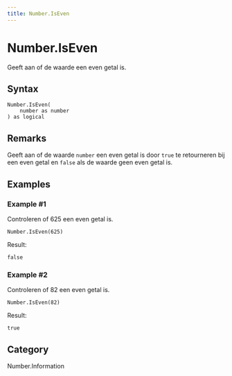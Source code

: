 ```yaml
---
title: Number.IsEven
---
```


# Number.IsEven


Geeft aan of de waarde een even getal is.


## Syntax

```powerquery
Number.IsEven(
    number as number
) as logical
```


## Remarks

Geeft aan of de waarde <code>number</code> een even getal is door <code>true</code> te retourneren bij een even getal en <code>false</code> als de waarde geen even getal is.


## Examples

### Example #1 
Controleren of 625 een even getal is.
```powerquery
Number.IsEven(625)
```

Result: 
```powerquery
false
```


### Example #2 
Controleren of 82 een even getal is.
```powerquery
Number.IsEven(82)
```

Result: 
```powerquery
true
```




## Category
Number.Information
